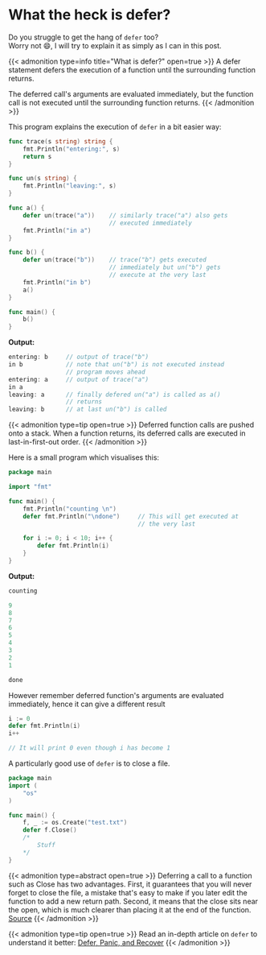# What the heck is defer?


Do you struggle to get the hang of `defer` too?\
Worry not :smile:, I will try to explain it as simply as I can in this post.

<!--more-->

{{< admonition type=info title="What is defer?" open=true >}}
A defer statement defers the execution of a function until the surrounding function returns.

The deferred call's arguments are evaluated immediately, but the function call is not executed until the surrounding function returns.
{{< /admonition >}}

This program explains the execution of `defer` in a bit easier way:

```go
func trace(s string) string {
    fmt.Println("entering:", s)
    return s
}

func un(s string) {
    fmt.Println("leaving:", s)
}

func a() {
    defer un(trace("a"))    // similarly trace("a") also gets
                            // executed immediately
    fmt.Println("in a")
}

func b() {
    defer un(trace("b"))    // trace("b") gets executed
                            // immediately but un("b") gets
                            // execute at the very last
    fmt.Println("in b")
    a()
}

func main() {
    b()
}
```

**Output:**

```go
entering: b     // output of trace("b")
in b            // note that un("b") is not executed instead
                // program moves ahead
entering: a     // output of trace("a")
in a
leaving: a      // finally defered un("a") is called as a()
                // returns
leaving: b      // at last un("b") is called
```

{{< admonition type=tip open=true >}}
Deferred function calls are pushed onto a stack.
When a function returns, its deferred calls are executed in last-in-first-out order.
{{< /admonition >}}

Here is a small program which visualises this:

```go
package main

import "fmt"

func main() {
    fmt.Println("counting \n")
    defer fmt.Println("\ndone")     // This will get executed at
                                    // the very last

    for i := 0; i < 10; i++ {
        defer fmt.Println(i)
    }
}
```

**Output:**

```go
counting

9
8
7
6
5
4
3
2
1

done
```

However remember deferred function's arguments are evaluated immediately, hence it can give a different result

```go
i := 0
defer fmt.Println(i)
i++

// It will print 0 even though i has become 1
```


A particularly good use of `defer` is to close a file.

```go
package main
import (
    "os"
)

func main() {
    f, _ := os.Create("test.txt")
    defer f.Close()
    /*
        Stuff
    */
}
```

{{< admonition type=abstract open=true >}}
Deferring a call to a function such as Close has two advantages. First, it guarantees that you will never forget to close the file, a mistake that's easy to make if you later edit the function to add a new return path.
Second, it means that the close sits near the open, which is much clearer than placing it at the end of the function.
[Source](https://go.dev/doc/effective_go#defer)
{{< /admonition >}}

{{< admonition type=tip open=true >}}
Read an in-depth article on `defer` to understand it better: [Defer, Panic, and Recover](https://go.dev/blog/defer-panic-and-recover)
{{< /admonition >}}

